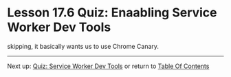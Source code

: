 # Lesson 17.6 Quiz: Enaabling Service Worker Dev Tools

skipping, it basically wants us to use Chrome Canary.

- - -
Next up: [Quiz: Service Worker Dev Tools](ND024_Part2_Lesson17_07.md) or return to [Table Of Contents](./ND024_TableOfContents.md)
